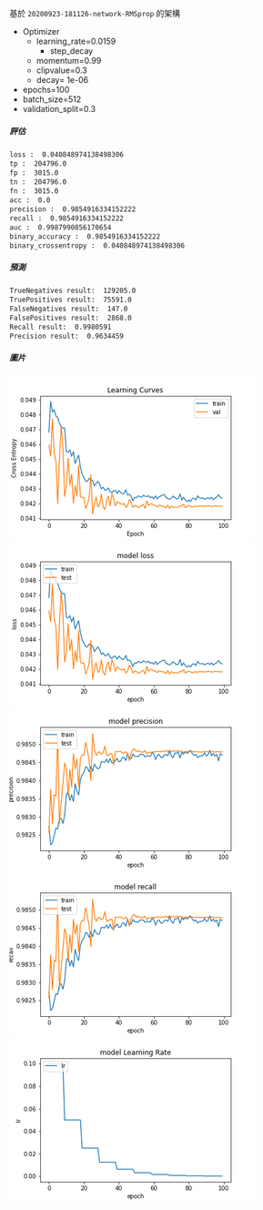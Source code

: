 基於 `20200923-181126-network-RMSprop` 的架構
- Optimizer
    - learning_rate=0.0159
        - step_decay
    - momentum=0.99
    - clipvalue=0.3
    - decay= 1e-06
- epochs=100
- batch_size=512
- validation_split=0.3

##### 評估

```
loss :  0.040848974138498306
tp :  204796.0
fp :  3015.0
tn :  204796.0
fn :  3015.0
acc :  0.0
precision :  0.9854916334152222
recall :  0.9854916334152222
auc :  0.9987990856170654
binary_accuracy :  0.9854916334152222
binary_crossentropy :  0.040848974138498306
```

##### 預測

```
TrueNegatives result:  129205.0
TruePositives result:  75591.0
FalseNegatives result:  147.0
FalsePositives result:  2868.0
Recall result:  0.9980591
Precision result:  0.9634459
```

##### 圖片
![](cross_entropy_graph_decay.png)
![](loss.png)
![](precision.png)
![](recall.png)
![](lr_decay.png)
